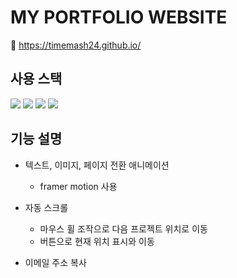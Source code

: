 # MY PORTFOLIO WEBSITE
🔗 https://timemash24.github.io/

## 사용 스택
<img src="https://img.shields.io/badge/React 18.2.0-61DAFB?style=for-the-badge&logo=react&logoColor=black"/> <img src="https://img.shields.io/badge/Javascript-F7DF1E?style=for-the-badge&logo=javascript&logoColor=black"/> <img src="https://img.shields.io/badge/HTML5-E34F26?style=for-the-badge&logo=html5&logoColor=white"/> <img src="https://img.shields.io/badge/CSS3-1572B6?style=for-the-badge&logo=css3&logoColor=white"/>

## 기능 설명
- 텍스트, 이미지, 페이지 전환 애니메이션
  - framer motion 사용

- 자동 스크롤
  - 마우스 휠 조작으로 다음 프로젝트 위치로 이동
  - 버튼으로 현재 위치 표시와 이동

- 이메일 주소 복사

